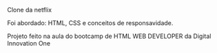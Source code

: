 Clone da netflix

Foi abordado: HTML, CSS e conceitos de responsavidade.

Projeto feito na aula do bootcamp de HTML WEB DEVELOPER da Digital Innovation One